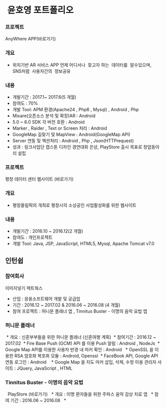 #  윤호영 포트폴리오

### 프로젝트
AnyWhere APP(바로가기)

### 개요
* 위치기반 AR 서비스 APP 언제 어디서나  찾고자 하는  데이터를  알수있으며,  
SNS처럼  사용자간의  정보공유
 
### 내용
* 개발기간 : 2017.1~ 2017.6(5 개월)
* 참여도 : 70% 
* 개발 Tool: APM 환경(Apache24 , Php6 , Mysql) , Android , Php 
* Mixare(오픈소스 분석 및 확장)AR : Android
* 5.0 ~ 6.0 SDK 각 버전 호환 : Android
* Marker , Raider , Text or Screen 처리 : Android
* GoogleMap 길찾기 및 MapView : Android(GoogleMap API)
* Server 연동 및 액션처리 : Android , Php , Json(HTTPrequest)
* 성과 : 링크사업단 캡스톤 디자인 경연대회 은상, PlayStore 출시 목표로 창업동아리 설립

### 프로젝트
평창 데이터 센터 웹사이트 (바로가기)

### 개요
* 평창올림픽의 개최로 평창시의 소상공인 사업활성화를 위한 웹사이트

### 내용
* 개발기간 : 2016.10 ~ 2016.12(2 개월)
* 참여도 : 개인프로젝트
* 개발 Tool: Java, JSP, JavaScript, HTML5, Mysql, Apache Tomcat v7.0
 
 
 ## 인턴쉽
 
 ### 참여회사
 이미지넣기
 렉트웍스 
 
 * 산업 : 응용소프트웨어 개발 및 공급업
 * 기간 : 2016.12 ~ 2017.02 & 2016.06 ~ 2016.08 (4 개월)
 * 참여 프로젝트 :  허니문 플래너 앱 , Tinnitus Buster - 이명의 음악 요법 앱
 
 ### 허니문 플래너
  * 개요 : 신혼부부들을 위한 허니문 플래너 (신혼여행 계획)
  * 참여기간 : 2016.12 ~ 2017.02
  * Fire Base Push (GCM) API 를 이용 Push 알림 : Android , NodeJs
  * Google Map API를 이용한 사용자 반경 내 마커 확인 : Android 
  * OpenSSL 을 이용한 RSA 암호화 복호화 모듈 : Android, Openssl
  * FaceBook API, Google API 연동 로그인 : Android  
  * Google Map 을 지도 마커 삽입, 삭제, 수정 이용 관리자 사이트 : JQuery, JavaScript , HTML
 
### Tinnitus Buster - 이명의 음악 요법
   PlayStore (바로가기)
   * 개요 : 이명 환자들을 위한 주파스 음악 감상 치료 앱
   * 참여 기간 : 2016.06 ~ 2016.08 
   * 
 
 
 
 

